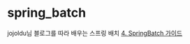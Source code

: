 # spring_batch

jojoldu님 블로그를 따라 배우는 스프링 배치
[4. SpringBatch 가이드](https://jojoldu.tistory.com/328?category=902551)
